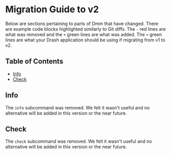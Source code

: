 # Migration Guide to v2

Below are sections pertaining to parts of Dmm that have changed. There are
example code blocks highlighted similarly to Git diffs. The `-` red lines are
what was removed and the `+` green lines are what was added. The `+` green lines
are what your Drash application should be using if migrating from v1 to v2.

## Table of Contents

- [Info](#info)
- [Check](#check)

## Info

The `info` subcommand was removed. We felt it wasn't useful and no alternative
will be added in this version or the near future.

## Check

The `check` subcommand was removed. We felt it wasn't useful and no alternative
will be added in this version or the near future.
